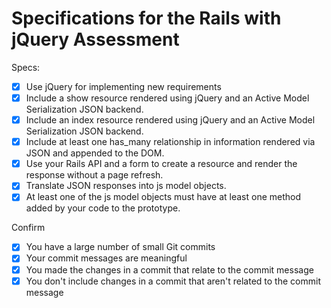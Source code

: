 # Specifications for the Rails with jQuery Assessment
<!--
- Maybe i want workout and index show to only show up via jquery?
Or maybe i just need to standardize the formatting?

-still want to be able to edit and delete things from show. what do?

-->




<!-- updates from checklist
- [] Makes use of ES6+ features as much as possible (e.g arrow functions, let & const, Class, constructor functions)
- [] Must Translate JSON responses into JS model Objects (please provide an example including Object names, line numbers)
- [] Must use constructor functions, or ES6 class along prototype functions for modeling data.(please provide an example including Object names, line numbers)
- [] Must render a list of items from a resource in JS app using a fetch request to an index route on the Rails API. 9 (please provide an example including Model/Object names, function names, line numbers, file names)
- [] Must render a form for creating a resource that submits dynamically to the Rails API then renders the resource on the page without a page refresh. (please provide an example including Model/Object names, function names, line numbers, file names)
- [] application is pretty dry-->


Specs:
- [x] Use jQuery for implementing new requirements
- [x] Include a show resource rendered using jQuery and an Active Model Serialization JSON backend.
- [x] Include an index resource rendered using jQuery and an Active Model Serialization JSON backend.
- [x] Include at least one has_many relationship in information rendered via JSON and appended to the DOM.
- [x] Use your Rails API and a form to create a resource and render the response without a page refresh.
- [x] Translate JSON responses into js model objects.
- [x] At least one of the js model objects must have at least one method added by your code to the prototype.

Confirm
- [x] You have a large number of small Git commits
- [x] Your commit messages are meaningful
- [x] You made the changes in a commit that relate to the commit message
- [x] You don't include changes in a commit that aren't related to the commit message
